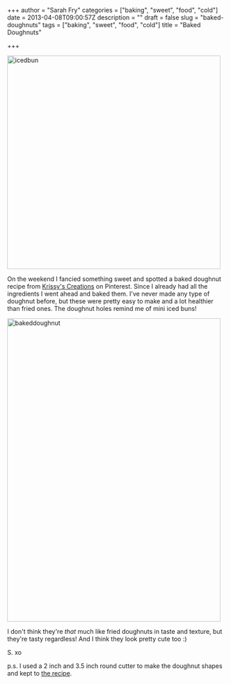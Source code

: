 +++
author = "Sarah Fry"
categories = ["baking", "sweet", "food", "cold"]
date = 2013-04-08T09:00:57Z
description = ""
draft = false
slug = "baked-doughnuts"
tags = ["baking", "sweet", "food", "cold"]
title = "Baked Doughnuts"

+++


<a href="https://yayfryday.com/images/2013/04/icedbun.jpg"><img class="alignnone size-full wp-image-1652" alt="icedbun" src="https://yayfryday.com/images/2013/04/icedbun.jpg" width="490" height="490" /></a>

On the weekend I fancied something sweet and spotted a baked doughnut recipe from <a href="http://www.krissys-creations.com/2011/06/baked-doughnuts.html" target="_blank">Krissy's Creations</a> on Pinterest. Since I already had all the ingredients I went ahead and baked them. I've never made any type of doughnut before, but these were pretty easy to make and a lot healthier than fried ones. The doughnut holes remind me of mini iced buns!

<a href="https://yayfryday.com/images/2013/04/bakeddoughnut.jpg"><img class="alignnone size-full wp-image-1653" alt="bakeddoughnut" src="https://yayfryday.com/images/2013/04/bakeddoughnut.jpg" width="490" height="696" /></a>

I don't think they're <em>that</em> much like fried doughnuts in taste and texture, but they're tasty regardless! And I think they look pretty cute too :)

S. xo

p.s. I used a 2 inch and 3.5 inch round cutter to make the doughnut shapes and kept to <a href="http://www.krissys-creations.com/2011/06/baked-doughnuts.html" target="_blank">the recipe</a>.

